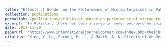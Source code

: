 ```yaml
---
title: "Effects of Gender on the Performance of Microenterprises in Pakistan"
collection: publications
permalink: /publications/effects-of-gender-on-performance-of-microenterprises
excerpt: 'In Pakistan, there has been a surge in women entrepreneurship, either as a sole proprietorship or joint partnership mostly with male family members. Using non-randomized data, in this paper we compare the impact of owner's gender on the performance of the enterprise in Pakistan. Our results show an intricate association between the gender of the owner and the performance of the enterprise. While there is no significant difference in the performance with respect to profitability of the business, however, female owned enterprises have shown more employment growth as compared to male owned enterprises. Results of OLS regression on the basis of gender show that common factors that affect the performance of the enterprises have assorted effects for male-owned and female-owned enterprises. For female entrepreneurs, education in the most significant factor in their business success.'
date: 2017-11-30
paperurl: 'https://www.internationaljournalcorner.com/index.php/theijhss/article/view/125536'
citation: 'Xing, Y. H., Farooq, M. U., & Malik, A. N. Effects of Gender on the Performance of Microenterprises in Pakistan. The International Journal of Humanities & Social Studies, 5(11). 2017'
---
```

